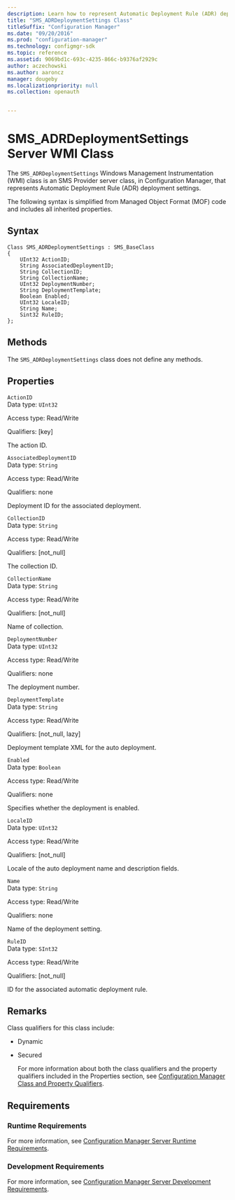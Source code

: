 ```yaml
---
description: Learn how to represent Automatic Deployment Rule (ADR) deployment settings in Configuration Manager.
title: "SMS_ADRDeploymentSettings Class"
titleSuffix: "Configuration Manager"
ms.date: "09/20/2016"
ms.prod: "configuration-manager"
ms.technology: configmgr-sdk
ms.topic: reference
ms.assetid: 9069bd1c-693c-4235-866c-b9376af2929c
author: aczechowski
ms.author: aaroncz
manager: dougeby
ms.localizationpriority: null
ms.collection: openauth


---
```

# SMS_ADRDeploymentSettings Server WMI Class
The `SMS_ADRDeploymentSettings` Windows Management Instrumentation (WMI) class is an SMS Provider server class, in Configuration Manager, that represents Automatic Deployment Rule (ADR) deployment settings.  

 The following syntax is simplified from Managed Object Format (MOF) code and includes all inherited properties.  

## Syntax  

```  
Class SMS_ADRDeploymentSettings : SMS_BaseClass  
{  
    UInt32 ActionID;  
    String AssociatedDeploymentID;  
    String CollectionID;  
    String CollectionName;  
    UInt32 DeploymentNumber;  
    String DeploymentTemplate;  
    Boolean Enabled;  
    UInt32 LocaleID;  
    String Name;  
    Sint32 RuleID;  
};  

```  

## Methods  
 The `SMS_ADRDeploymentSettings` class does not define any methods.  

## Properties  
 `ActionID`  
 Data type: `UInt32`  

 Access type: Read/Write  

 Qualifiers: [key]  

 The action ID.  

 `AssociatedDeploymentID`  
 Data type: `String`  

 Access type: Read/Write  

 Qualifiers: none  

 Deployment ID for the associated deployment.  

 `CollectionID`  
 Data type: `String`  

 Access type: Read/Write  

 Qualifiers: [not_null]  

 The collection ID.  

 `CollectionName`  
 Data type: `String`  

 Access type: Read/Write  

 Qualifiers: [not_null]  

 Name of collection.  

 `DeploymentNumber`  
 Data type: `UInt32`  

 Access type: Read/Write  

 Qualifiers: none  

 The deployment number.  

 `DeploymentTemplate`  
 Data type: `String`  

 Access type: Read/Write  

 Qualifiers: [not_null, lazy]  

 Deployment template XML for the auto deployment.  

 `Enabled`  
 Data type: `Boolean`  

 Access type: Read/Write  

 Qualifiers: none  

 Specifies whether the deployment is enabled.  

 `LocaleID`  
 Data type: `UInt32`  

 Access type: Read/Write  

 Qualifiers: [not_null]  

 Locale of the auto deployment name and description fields.  

 `Name`  
 Data type: `String`  

 Access type: Read/Write  

 Qualifiers: none  

 Name of the deployment setting.  

 `RuleID`  
 Data type: `SInt32`  

 Access type: Read/Write  

 Qualifiers: [not_null]  

 ID for the associated automatic deployment rule.  

## Remarks  
 Class qualifiers for this class include:  

- Dynamic  

- Secured  

  For more information about both the class qualifiers and the property qualifiers included in the Properties section, see [Configuration Manager Class and Property Qualifiers](../../../develop/reference/misc/class-and-property-qualifiers.md).  

## Requirements  

### Runtime Requirements  
 For more information, see [Configuration Manager Server Runtime Requirements](../../../develop/core/reqs/server-runtime-requirements.md).  

### Development Requirements  
 For more information, see [Configuration Manager Server Development Requirements](../../../develop/core/reqs/server-development-requirements.md).  
